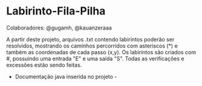 # Labirinto-Fila-Pilha
Colaboradores: @gugamh, @kauanzeraaa

A partir deste projeto, arquivos .txt contendo labirintos poderão ser resolvidos, mostrando os caminhos percorridos
com asteriscos (*) e também as coordenadas de cada passo (x,y). Os labirintos são criados com #, possuindo uma 
entrada "E" e uma saída "S". Todas as verificações e excessões estão sendo feitas. 
- Documentação java inserida no projeto -
